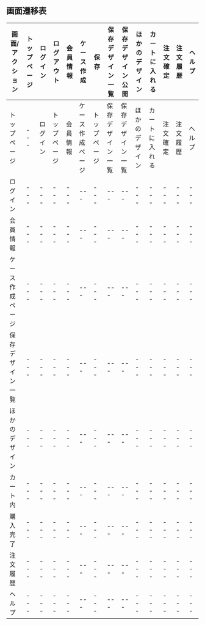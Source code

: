 ## 画面遷移表
|画面/アクション|トップページ|ログイン|ログアウト|会員情報|ケース作成|保存|保存デザイン一覧|保存デザイン公開|ほかのデザイン|カートに入れる|注文確定|注文履歴|ヘルプ|
|---|---|---|---|---|---|---|---|---|---|---|---|---|---|
|トップページ|---|ログイン|トップページ|会員情報|ケース作成ページ|トップページ|保存デザイン一覧|保存デザイン一覧|ほかのデザイン|カートに入れる|注文確定|注文履歴|ヘルプ|
|ログイン|---|---|---|---|---|---|---|---|---|---|---|---|---|
|会員情報|---|---|---|---|---|---|---|---|---|---|---|---|---|
|ケース作成ページ|---|---|---|---|---|---|---|---|---|---|---|---|---|
|保存デザイン一覧|---|---|---|---|---|---|---|---|---|---|---|---|---|
|ほかのデザイン|---|---|---|---|---|---|---|---|---|---|---|---|---|
|カート内|---|---|---|---|---|---|---|---|---|---|---|---|---|
|購入完了|---|---|---|---|---|---|---|---|---|---|---|---|---|
|注文履歴|---|---|---|---|---|---|---|---|---|---|---|---|---|
|ヘルプ|---|---|---|---|---|---|---|---|---|---|---|---|---|
